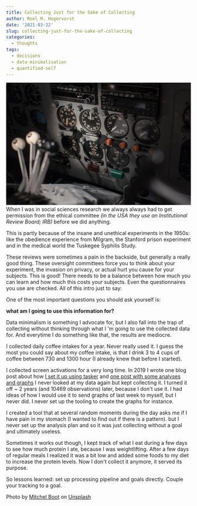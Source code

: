 ```yaml
---
title: Collecting Just for the Sake of Collecting
author: Roel M. Hogervorst
date: '2021-03-22'
slug: collecting-just-for-the-sake-of-collecting
categories:
  - thoughts
tags:
  - decisions
  - data-minimalisation
  - quantified-self
---
```


![airplane dials in a cockpit](mitchel-boot-hOf9BaYUN88-unsplash.jpg)
When I was in social sciences research we always always had to get permission
from the ethical committee _(in the USA they use an Institutional Review Board; IRB)_
before we did anything. 

This is partly because of the insane and unethical experiments
in the 1950s:  like the obedience experience from Milgram,  the Stanford prison 
experiment and in the medical world the Tuskegee Syphilis Study. 

These reviews were sometimes a pain in the backside, but generally a really good thing. These 
oversight committees force you to think about your experiment, the invasion on
privacy, or actual hurt you cause for your subjects. This is good! There needs
to be a balance between how much you can learn and how much this costs your
subjects. Even the questionnaires you use are checked. All of this intro just 
to say:    

One of the most important
questions you should ask yourself is: 

**what am I going to use this information for?**

Data minimalism is something I advocate for, but I also fall into the trap of
collecting without thinking through what I 'm going to use the collected
data for. And everytime I do something like that, the results are mediocre.

I collected daily coffee intakes for a year. Never really used it. I guess the
most you could say about my coffee intake, is that I drink 3 to 4 cups of coffee
between 730 and 1300 hour (I already knew that before I started).

I collected  screen activations for a very long time. In 2019 I wrote one blog post about
how [I set it up using tasker](https://blog.rmhogervorst.nl/blog/2019/01/28/logging-my-phone-use-with-tasker/) and [one post with some analyses and graphs](https://blog.rmhogervorst.nl/blog/2019/01/28/graphing-my-daily-phone-use/)
I never looked at my data again but kept collecting it. I turned it off 
~ 2 years (and 10469 observations) later, because I don't use it. I had ideas of how I would use it to 
send graphs of last week to myself, but I never did. I never set up the tooling
to create the graphs for instance.

I created a tool that at several random moments during the day asks me if I have
pain in my stomach (I wanted to find out if there is a pattern). but I never set
up the analysis plan and so it was just collecting without a goal and ultimately
useless. 

Sometimes it works out though, I kept track of what I eat during a few
days to see how much protein I ate, because I was weightlifting. After a few 
days of regular meals I realized it was a bit low and added some foods to my 
diet to increase the protein levels. Now I don't collect it anymore, it served
its purpose. 

So lessons learned: set up processing pipeline and goals directly. Couple your
tracking to a goal.  

Photo by <a href="https://unsplash.com/@valeon">Mitchel Boot</a> on <a href="https://unsplash.com/s/photos/metrics">Unsplash</a>
  
